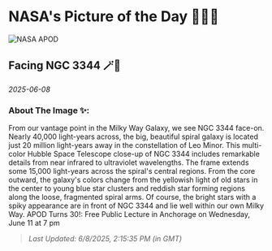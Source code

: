 
# NASA's Picture of the Day 🧑‍🚀💫

  ![NASA APOD](https://apod.nasa.gov/apod/image/2506/NGC3344_hst1024.jpg)
  
  ## Facing NGC 3344 🪄🌌
  
  _2025-06-08_
  
  ### About The Image ✨: 
  
  From our vantage point in the Milky Way Galaxy, we see NGC 3344 face-on. Nearly 40,000 light-years across, the big, beautiful spiral galaxy is located just 20 million light-years away in the constellation of Leo Minor. This multi-color Hubble Space Telescope close-up of NGC 3344 includes remarkable details from near infrared to ultraviolet wavelengths. The frame extends some 15,000 light-years across the spiral's central regions. From the core outward, the galaxy's colors change from the yellowish light of old stars in the center to young blue star clusters and reddish star forming regions along the loose, fragmented spiral arms. Of course, the bright stars with a spiky appearance are in front of NGC 3344 and lie well within our own Milky Way.   APOD Turns 30!: Free Public Lecture in Anchorage on Wednesday, June 11 at 7 pm
  
  
  
  > _Last Updated: 6/8/2025, 2:15:35 PM (in GMT)_
  